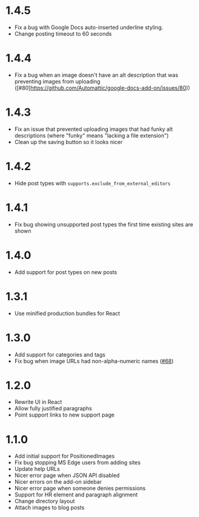 1.4.5
=====

* Fix a bug with Google Docs auto-inserted underline styling.
* Change posting timeout to 60 seconds

1.4.4
=====

* Fix a bug when an image doesn't have an alt description that was preventing images from uploading ([#80]https://github.com/Automattic/google-docs-add-on/issues/80))

1.4.3
=====

* Fix an issue that prevented uploading images that had funky alt descriptions (where "funky" means "lacking a file extension")
* Clean up the saving button so it looks nicer

1.4.2
=====

* Hide post types with `supports.exclude_from_external_editors`

1.4.1
=====

* Fix bug showing unsupported post types the first time existing sites are shown

1.4.0
=====

* Add support for post types on new posts

1.3.1
=====

* Use minified production bundles for React

1.3.0
=====

* Add support for categories and tags
* Fix bug when image URLs had non-alpha-numeric names ([#68](https://github.com/Automattic/google-docs-add-on/issues/68))

1.2.0
=====

* Rewrite UI in React
* Allow fully justified paragraphs
* Point support links to new support page

1.1.0
=====

* Add initial support for PositionedImages
* Fix bug stopping MS Edge users from adding sites
* Update help URLs
* Nicer error page when JSON API disabled
* Nicer errors on the add-on sidebar
* Nicer error page when someone denies permissions
* Support for HR element and paragraph alignment
* Change directory layout
* Attach images to blog posts